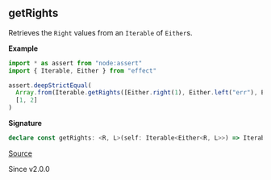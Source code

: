 ## getRights

Retrieves the `Right` values from an `Iterable` of `Either`s.

**Example**

```ts
import * as assert from "node:assert"
import { Iterable, Either } from "effect"

assert.deepStrictEqual(
  Array.from(Iterable.getRights([Either.right(1), Either.left("err"), Either.right(2)])),
  [1, 2]
)
```

**Signature**

```ts
declare const getRights: <R, L>(self: Iterable<Either<R, L>>) => Iterable<R>
```

[Source](https://github.com/Effect-TS/effect/tree/main/packages/effect/src/Iterable.ts#L889)

Since v2.0.0